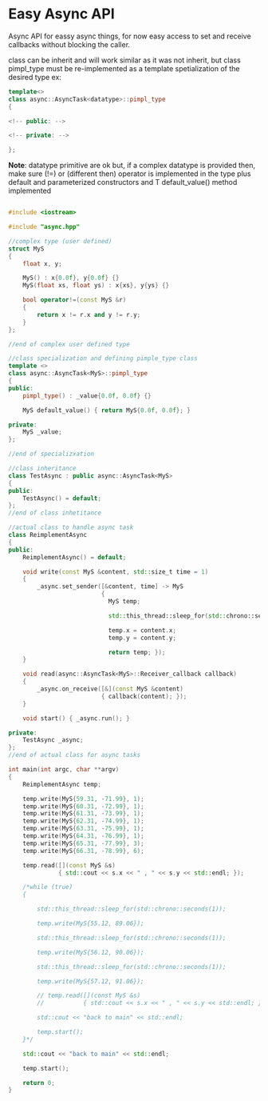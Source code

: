 <h1>Easy Async API</h1>

Async API for eassy async things, for now easy access to set and receive callbacks without blocking the caller.

class can be inherit and will work similar as it was not inherit,
but class pimpl_type must be re-implemented as a template spetialization
of the desired type ex:

```cpp
template<>
class async::AsyncTask<datatype>::pimpl_type
{

<!-- public: -->

<!-- private: -->

};
```

<b>Note</b>:
datatype primitive are ok but, if a complex datatype is provided then,
make sure (!=) or (different then) operator is implemented in the type plus
default and parameterized constructors and T default_value() method implemented

```cpp

#include <iostream>

#include "async.hpp"

//complex type (user defined)
struct MyS
{
    float x, y;

    MyS() : x{0.0f}, y{0.0f} {}
    MyS(float xs, float ys) : x{xs}, y{ys} {}

    bool operator!=(const MyS &r)
    {
        return x != r.x and y != r.y;
    }
};

//end of complex user defined type

//class specialization and defining pimple_type class
template <>
class async::AsyncTask<MyS>::pimpl_type
{
public:
    pimpl_type() : _value{0.0f, 0.0f} {}

    MyS default_value() { return MyS{0.0f, 0.0f}; }

private:
    MyS _value;
};

//end of specializxation

//class inheritance
class TestAsync : public async::AsyncTask<MyS>
{
public:
    TestAsync() = default;
};
//end of class inhetitance

//actual class to handle async task
class ReimplementAsync
{
public:
    ReimplementAsync() = default;

    void write(const MyS &content, std::size_t time = 1)
    {
        _async.set_sender([&content, time] -> MyS
                          {
                            MyS temp;

                            std::this_thread::sleep_for(std::chrono::seconds(time));

                            temp.x = content.x;
                            temp.y = content.y;

                            return temp; });
    }

    void read(async::AsyncTask<MyS>::Receiver_callback callback)
    {
        _async.on_receive([&](const MyS &content)
                          { callback(content); });
    }

    void start() { _async.run(); }

private:
    TestAsync _async;
};
//end of actual class for async tasks

int main(int argc, char **argv)
{
    ReimplementAsync temp;

    temp.write(MyS{59.31, -71.99}, 1);
    temp.write(MyS{60.31, -72.99}, 1);
    temp.write(MyS{61.31, -73.99}, 1);
    temp.write(MyS{62.31, -74.99}, 1);
    temp.write(MyS{63.31, -75.99}, 1);
    temp.write(MyS{64.31, -76.99}, 1);
    temp.write(MyS{65.31, -77.99}, 3);
    temp.write(MyS{66.31, -78.99}, 6);

    temp.read([](const MyS &s)
              { std::cout << s.x << " , " << s.y << std::endl; });

    /*while (true)
    {

        std::this_thread::sleep_for(std::chrono::seconds(1));

        temp.write(MyS{55.12, 89.06});

        std::this_thread::sleep_for(std::chrono::seconds(1));

        temp.write(MyS{56.12, 90.06});

        std::this_thread::sleep_for(std::chrono::seconds(1));

        temp.write(MyS{57.12, 91.06});

        // temp.read([](const MyS &s)
        //           { std::cout << s.x << " , " << s.y << std::endl; });

        std::cout << "back to main" << std::endl;

        temp.start();
    }*/

    std::cout << "back to main" << std::endl;

    temp.start();

    return 0;
}

```
